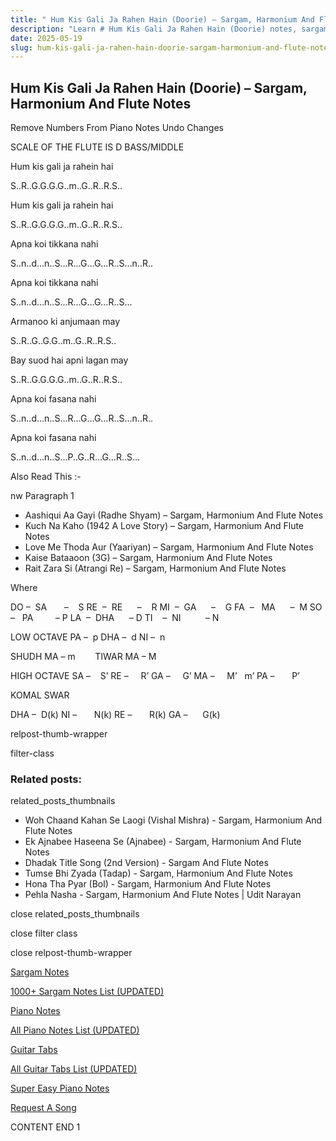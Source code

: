 ```yaml
---
title: " Hum Kis Gali Ja Rahen Hain (Doorie) – Sargam, Harmonium And Flute Notes"
description: "Learn # Hum Kis Gali Ja Rahen Hain (Doorie) notes, sargam, harmonium notations and flute notes. Easy step-by-step tutorial for beginners."
date: 2025-05-19
slug: hum-kis-gali-ja-rahen-hain-doorie-sargam-harmonium-and-flute-notes
---
```


## Hum Kis Gali Ja Rahen Hain (Doorie) – Sargam, Harmonium And Flute Notes

Remove Numbers From Piano Notes
Undo Changes

SCALE OF THE FLUTE IS D BASS/MIDDLE

Hum kis gali ja rahein hai

S..R..G.G.G.G..m..G..R..R.S..

Hum kis gali ja rahein hai

S..R..G.G.G.G..m..G..R..R.S..

Apna koi tikkana nahi

S..n..d…n..S…R…G…G…R..S…n..R..

Apna koi tikkana nahi

S..n..d…n..S…R…G…G…R..S…

Armanoo ki anjumaan may

S..R..G..G.G..m..G..R..R.S..

Bay suod hai apni lagan may

S..R..G.G.G.G..m..G..R..R.S..

Apna koi fasana nahi

S..n..d…n..S…R…G…G…R..S…n..R..

Apna koi fasana nahi

S..n..d…n..S…P..G..R…G…R..S…

Also Read This :-

nw Paragraph 1

- Aashiqui Aa Gayi (Radhe Shyam) – Sargam, Harmonium And Flute Notes
- Kuch Na Kaho (1942 A Love Story) – Sargam, Harmonium And Flute Notes
- Love Me Thoda Aur (Yaariyan) – Sargam, Harmonium And Flute Notes
- Kaise Bataaoon (3G) – Sargam, Harmonium And Flute Notes
- Rait Zara Si (Atrangi Re) – Sargam, Harmonium And Flute Notes

Where

DO –  SA       –    S
RE  –  RE      –    R
MI  –  GA      –    G
FA  –   MA      –  M
SO  –   PA         – P
LA  –  DHA      – D
TI    –  NI          – N

LOW OCTAVE
PA –  p
DHA –  d
NI –  n

SHUDH MA – m        TIWAR MA – M

HIGH OCTAVE
SA –    S’
RE –     R’
GA –     G’
MA –     M’   m’
PA –       P’

KOMAL SWAR

DHA –  D(k)
NI –       N(k)
RE –       R(k)
GA –      G(k)

relpost-thumb-wrapper

filter-class

### Related posts:

related_posts_thumbnails

- Woh Chaand Kahan Se Laogi (Vishal Mishra) - Sargam, Harmonium And Flute Notes
- Ek Ajnabee Haseena Se (Ajnabee) - Sargam, Harmonium And Flute Notes
- Dhadak Title Song (2nd Version) - Sargam And Flute Notes
- Tumse Bhi Zyada (Tadap) - Sargam, Harmonium And Flute Notes
- Hona Tha Pyar (Bol) - Sargam, Harmonium And Flute Notes
- Pehla Nasha - Sargam, Harmonium And Flute Notes | Udit Narayan

close related_posts_thumbnails

close filter class

close relpost-thumb-wrapper

[Sargam Notes](/sargam-notes.html)

[1000+ Sargam Notes List (UPDATED)](/all-songs-list-sargam-notes.html)

[Piano Notes](/piano-notes.html)

[All Piano Notes List (UPDATED)](/all-songs-list-piano-notes.html)

[Guitar Tabs](/guitar-tabs.html)

[All Guitar Tabs List (UPDATED)](/all-songs-list-guitar-tabs.html)

[Super Easy Piano Notes](https://studywall.in/)

[Request A Song](/request-a-song.html)

CONTENT END 1
